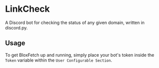 # LinkCheck
A Discord bot for checking the status of any given domain, written in discord.py.

## Usage
To get BloxFetch up and running, simply place your bot's token inside the `Token` variable within the `User Configurable Section`.
